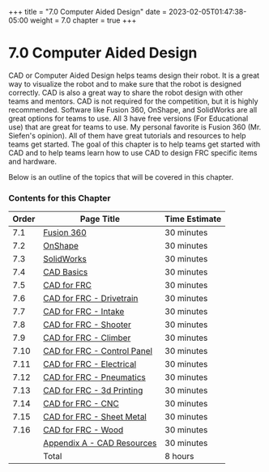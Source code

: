 +++
title = "7.0 Computer Aided Design"
date = 2023-02-05T01:47:38-05:00
weight = 7.0
chapter = true
+++

# 7.0 Computer Aided Design

CAD or Computer Aided Design helps teams design their robot. It is a great way to visualize the robot and to make sure that the robot is designed correctly. CAD is also a great way to share the robot design with other teams and mentors. CAD is not required for the competition, but it is highly recommended. Software like Fusion 360, OnShape, and SolidWorks are all great options for teams to use. All 3 have free versions (For Educational use) that are great for teams to use. My personal favorite is Fusion 360 (Mr. Siefen's opinion). All of them have great tutorials and resources to help teams get started. The goal of this chapter is to help teams get started with CAD and to help teams learn how to use CAD to design FRC specific items and hardware.

Below is an outline of the topics that will be covered in this chapter.

### Contents for this Chapter

| Order | Page Title | Time Estimate |
| --- | --- | --- |
| 7.1 | [Fusion 360](/content/cad/fusionFirst.md) | 30 minutes |
| 7.2 | [OnShape](/content/cad/onshape.md) | 30 minutes |
| 7.3 | [SolidWorks](/content/cad/solidworks.md) | 30 minutes |
| 7.4 | [CAD Basics](/content/cad/cad_basics.md) | 30 minutes |
| 7.5 | [CAD for FRC](/content/cad/cad_for_frc.md) | 30 minutes |
| 7.6 | [CAD for FRC - Drivetrain](/content/cad/cad_for_frc_drivetrain.md) | 30 minutes |
| 7.7 | [CAD for FRC - Intake](/content/cad/cad_for_frc_intake.md) | 30 minutes |
| 7.8 | [CAD for FRC - Shooter](/content/cad/cad_for_frc_shooter.md) | 30 minutes |
| 7.9 | [CAD for FRC - Climber](/content/cad/cad_for_frc_climber.md) | 30 minutes |
| 7.10 | [CAD for FRC - Control Panel](/content/cad/cad_for_frc_control_panel.md) | 30 minutes |
| 7.11 | [CAD for FRC - Electrical](/content/cad/cad_for_frc_electrical.md) | 30 minutes |
| 7.12 | [CAD for FRC - Pneumatics](/content/cad/cad_for_frc_pneumatics.md) | 30 minutes |
| 7.13 | [CAD for FRC - 3d Printing](/content/cad/cad_for_frc_3d_printing.md) | 30 minutes |
| 7.14 | [CAD for FRC - CNC](/content/cad/cad_for_frc_cnc.md) | 30 minutes |
| 7.15 | [CAD for FRC - Sheet Metal](/content/cad/cad_for_frc_sheet_metal.md) | 30 minutes |
| 7.16 | [CAD for FRC - Wood](/content/cad/cad_for_frc_wood.md) | 30 minutes |
|      | [Appendix A - CAD Resources](/content/cad/appendix_a.md) | 30 minutes |
|      | Total | 8 hours |